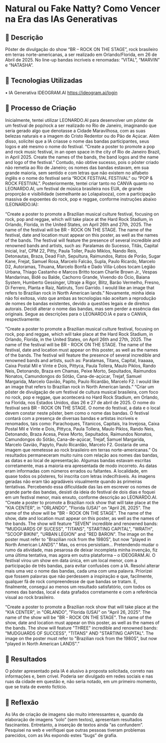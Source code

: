 # Natural ou Fake Natty? Como Vencer na Era das IAs Generativas


## 📒 Descrição
Pôster de divulgação do show “BR – ROCK ON THE STAGE”, rock brasileiro em terras norte-americanas, a ser realizado em Orlando/Florida, em 26 de Abril de 2025. No line-up bandas incríveis e renomadas: “VITAL”, “MARVIN” e “NATASHA”.

## 🤖 Tecnologias Utilizadas
•	IA Generativa IDEOGRAM.AI https://ideogram.ai/login

## 🧐 Processo de Criação
Inicialmente, tentei utilizar LEONARDO.AI para desenvolver um pôster de um festival de pop/rock a ser realizado no Rio de Janeiro, imaginando que seria gerado algo que denotasse a Cidade Maravilhosa, com as suas belezas naturais e a imagem do Cristo Redentor ou do Pão de Açúcar. Além disso, solicitei que a IA criasse o nome das bandas participantes, seus logos e até mesmo o nome do festival.
“Create a poster to promote a pop and rock music festival, in an open space in the city of Rio de Janeiro Brazil, in April 2025. Create the names of the bands, the band logos and the name and logo of the festival.”
Contudo, não obtive sucesso, pois o pôster criado não remetia ao Rio de Janeiro; os nomes das bandas estavam, em sua grande maioria, sem sentido e com letras que não existem no alfabeto inglês e o nome do festival seria “ROCK FESTIVAL FESTIVAL” ou “POP & ROCK FESTIVAL”.
Posteriormente, tentei criar tanto no CANVA quanto no LEONARDO.AI, um festival de música brasileira nos EUA, de grande proporção e visibilidade (semelhante ao Lolapalooza), com a participação massiva de expoentes do rock, pop e reggae, conforme instruções abaixo (LEONARDO.IA):

“Create a poster to promote a Brazilian musical culture festival, focusing on rock, pop and reggae, which will take place at the Hard Rock Stadium, in Orlando, Florida, in the United States, on April 26th and 27th, 2025. The name of the festival will be BR - ROCK ON THE STAGE. The name of the festival, date and location must appear on this poster, as well as the names of the bands. 
The festival will feature the presence of several incredible and renowned bands and artists, such as: Paralamas do Sucesso, Titãs, Capital Inicial, Ira!, CPM 22, Pitty, Paula Toller, Paulo Miklos, Nando Reis, Detonautas, Braza, Dead Fish, Sepultura, Raimundos, Ratos de Porão, Sugar Kane, Frejat, Samuel Rosa, Marcelo Falcão, Supla, Paulo Ricardo, Marcelo D2, Autoramas, Tihuana, Marcelo Bonfá e Dado Villa-Lobos tocam Legião Urbana, Thiago Castanho e Marcos Britto tocam Charlie Brown Jr., Vespas Mandarinas, Bidê ou Balde, Cachorro Grande, Vivendo do Ócio, Baiana System, Humberto Gessinger, Ultraje a Rigor, Blitz, Barão Vermelho, Fresno, Di Ferrero, Planta e Raiz, Natiruts, Toni Garrido.
I would like an image that refers to Brazilian rock in North American lands.”
Novamente, minha ideia não foi exitosa, visto que ambas as tecnologias não aceitam a reprodução de nomes de bandas existentes, devido a questões legais e de direitos autorais.
Decidi alterar o nome das bandas, mas sem perder a essência das originais. Segue as descrições para o LEONARDO.IA  e para o CANVA, respectivamente:

“Create a poster to promote a Brazilian musical culture festival, focusing on rock, pop and reggae, which will take place at the Hard Rock Stadium, in Orlando, Florida, in the United States, on April 26th and 27th, 2025. The name of the festival will be BR - ROCK ON THE STAGE. The name of the festival, date and location must appear on this poster, as well as the names of the bands. The festival will feature the presence of several incredible and renowned bands and artists, such as: Paralamas, Titans, Capital, Iraaaaa, Caixa Postal Mil e Vinte e Dois, Pittyca, Paula Tollera, Maulo Piklos, Rando Neis, Detonando, Braza em Chamas, Peixe Morto, Sepultados, Raimundos Nonatos, Camundongos do Sótão, Cana-de-açúcar, Trejaf, Samuel Margarida, Marcelo Gavião, Papito, Paulo Ricardão, Marcelo F2. I would like an image that refers to Brazilian rock in North American lands.”
“Criar um pôster de divulgação de um festival de cultura musical brasileira, com foco no rock, pop e reggae, que acontecerá no Hard Rock Stadium, em Orlando, na Florida, nos Estados Unidos, dias 26 e 27 de abril de 2025. O nome do festival será BR - ROCK ON THE STAGE. O nome do festival, a data e o local devem constar neste pôster, bem como o nome das bandas. 
O festival contará com a presença de diversas bandas e artistas incríveis e renomados, tais como: Parachoques, Titanicos, Capitais, Ira Invejosa, Caixa Postal Mil e Vinte e Dois, Pittyca, Paula Tollera, Maulo Piklos, Rando Neis, Detonando, Braza Acesa, Peixe Morto, Sepultados, Raimundos Nonatos, Camundongos do Sótão, Cana-de-açúcar, Trejaf, Samuel Margarida, Marcelo Gavião, Papyto, Paulo Ricardão, Marcelo F2. 
Gostaria de uma imagem que remetesse ao rock brasileiro em terras norte-americanas.”
Os resultados permaneceram muito ruins com relação aos nomes das bandas, as datas e ao local de apresentação. Algumas bandas estavam escritas corretamente, mas a maioria era apresentada de modo incorreto. As datas eram informadas com números errados ou faltantes. A localidade, em quase todos os pôsteres, foi inscrita com letras indecifráveis. As imagens geradas não eram tão agradáveis visualmente quando às primeiras tentativas.
Percebendo essa dificuldade das Ias em escrever os nomes de grande parte das bandas, desisti da ideia do festival de dois dias e foquei em um festival menor, mais enxuto, conforme descrição ao LEONARDO.AI.
“Create a poster to promote a Brazilian rock show that will take place at the "KIA CENTER", in "ORLANDO", "Florida (USA)" on "April 26, 2025". The name of the show will be "BR - ROCK ON THE STAGE". The name of the show, date and location must appear on this poster, as well as the names of the bands. The show will feature "SEVEN" incredible and renowned bands: "MUDGUARDS OF SUCESS", "TITANS", "STARTING CAPITAL", "WRATH", "SCOOP BIKINI", "URBAN LEGION" and "RED BARON". The image on the poster must refer to "Brazilian rock from the 1980S", but now "played in North American LANDS".” 
Mas, os erros persistiam...
Pretendendo mudar o rumo da atividade, mas pesarosa de deixar incompleta minha invenção, fiz uma última tentativa, mas agora em outra plataforma – o IDEOGRAM.AI. O festival virou um show em data única, em um local menor, com a participação de três bandas, para evitar confusões com a IA. Resolvi alterar mais uma vez o nome das bandas, cada uma com uma palavra. Priorizei que fossem palavras que não perdessem a inspiração e que, facilmente, qualquer fã de rock compreendesse de que bandas se tratam. E, finalmente, consegui ao menos um resultado satisfatório, com todos os nomes das bandas, local e data grafados corretamente e com a referência visual ao rock brasileiro.

“Create a poster to promote a Brazilian rock show that will take place at the "KIA CENTER", in "ORLANDO", "Florida (USA)" on "April 26, 2025". The name of the show will be "BR - ROCK ON THE STAGE". The name of the show, date and location must appear on this poster, as well as the names of the bands. The show will feature "THREE" incredible and renowned bands: "MUDGUARDS OF SUCCESS", "TITANS" AND "STARTING CAPITAL". 
 The image on the poster must refer to "Brazilian rock from the 1980S", but now "played in North American LANDS".”


## 🚀 Resultados
O pôster apresentado pela IA é alusivo à proposta solicitada, correto nas informações e, bem crível. Poderia ser divulgado em redes sociais e nas ruas da cidade em questão e, não seria notado, em um primeiro momento, que se trata de evento fictício.

## 💭 Reflexão
As IAs de criação de imagens são muito interessantes e, quando da elaboração de imagens “solo” (sem textos), apresentam resultados fascinantes. Entretanto, a inserção de textos ainda “as confundem”. Pesquisei na web e verifiquei que outras pessoas tiveram problemas parecidos, com as IAs expondo estes “bugs” de grafia.

